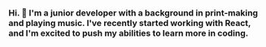 ### Hi. 👋 I'm a junior developer with a background in print-making and playing music. I've recently started working with React, and I'm excited to push my abilities to learn more in coding.

<!--
**MichaelAZimmerman/MichaelAZimmerman** is a ✨ _special_ ✨ repository because its `README.md` (this file) appears on your GitHub profile.

Here are some ideas to get you started:

- 🔭 I’m currently working on ...
- 🌱 I’m currently learning ...
- 👯 I’m looking to collaborate on ...
- 🤔 I’m looking for help with ...
- 💬 Ask me about ...
- 📫 How to reach me: ...
- 😄 Pronouns: ...
- ⚡ Fun fact: ...
-->
